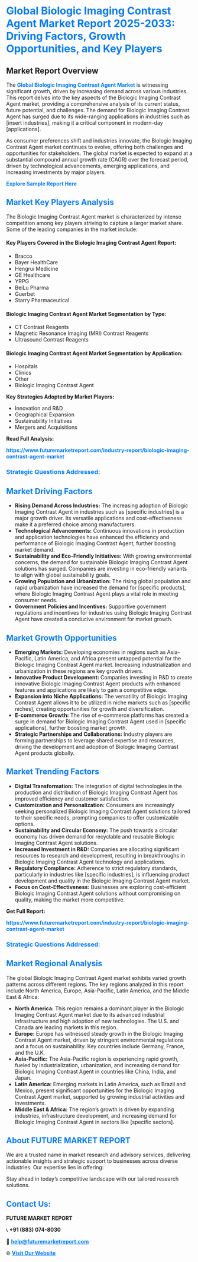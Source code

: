 <h1 style="color: #007BFF;">Global Biologic Imaging Contrast Agent Market Report 2025-2033: Driving Factors, Growth Opportunities, and Key Players</h1>

<section id="overview">
<h2>Market Report Overview</h2>
<p>The <a href="https://www.futuremarketreport.com/industry-report/biologic-imaging-contrast-agent-market" style="color: #007BFF; text-decoration: none;"><strong>Global Biologic Imaging Contrast Agent Market</strong></a> is witnessing significant growth, driven by increasing demand across various industries. This report delves into the key aspects of the Biologic Imaging Contrast Agent market, providing a comprehensive analysis of its current status, future potential, and challenges. The demand for Biologic Imaging Contrast Agent has surged due to its wide-ranging applications in industries such as [insert industries], making it a critical component in modern-day [applications].</p>
<p>As consumer preferences shift and industries innovate, the Biologic Imaging Contrast Agent market continues to evolve, offering both challenges and opportunities for stakeholders. The global market is expected to expand at a substantial compound annual growth rate (CAGR) over the forecast period, driven by technological advancements, emerging applications, and increasing investments by major players.</p>
</section>

<section id="overview">
<p><a href="https://www.futuremarketreport.com/request-sample/reportId=126998" style="color: #007BFF; text-decoration: none;"><strong>Explore Sample Report Here</strong></a></p>
</section>

<section id="key-players">
<h2 style="color: #007BFF;">Market Key Players Analysis</h2>
<p>The Biologic Imaging Contrast Agent market is characterized by intense competition among key players striving to capture a larger market share. Some of the leading companies in the market include:</p>
<h4>Key Players Covered in the Biologic Imaging Contrast Agent Report:</h4>
<ul><li>Bracco</li><li>Bayer HealthCare</li><li>Hengrui Medicine</li><li>GE Healthcare</li><li>YRPG</li><li>BeiLu Pharma</li><li>Guerbet</li><li>Starry Pharmaceutical</li></ul>
<h4>Biologic Imaging Contrast Agent Market Segmentation by Type:</h4>
<ul><li>CT Contrast Reagents</li><li>Magnetic Resonance Imaging (MRI) Contrast Reagents</li><li>Ultrasound Contrast Reagents</li></ul>

<h4>Biologic Imaging Contrast Agent Market Segmentation by Application:</h4>
<ul><li>Hospitals</li><li>Clinics</li><li>Other</li><li>Biologic Imaging Contrast Agent</li></ul>
<p><strong>Key Strategies Adopted by Market Players:</strong></p>
<ul>
<li>Innovation and R&D</li>
<li>Geographical Expansion</li>
<li>Sustainability Initiatives</li>
<li>Mergers and Acquisitions</li>
</ul>
</section>

<section>
<p><strong>Read Full Analysis: </strong></p><a href="https://www.futuremarketreport.com/industry-report/biologic-imaging-contrast-agent-market" style="color: #007BFF; text-decoration: none;"><strong>https://www.futuremarketreport.com/industry-report/biologic-imaging-contrast-agent-market</strong></a>
<h3 style="color: #007BFF;">Strategic Questions Addressed:</h3>
</section>

<section id="driving-factors">
<h2 style="color: #007BFF;">Market Driving Factors</h2>
<ul>
<li><strong>Rising Demand Across Industries:</strong> The increasing adoption of Biologic Imaging Contrast Agent in industries such as [specific industries] is a major growth driver. Its versatile applications and cost-effectiveness make it a preferred choice among manufacturers.</li>
<li><strong>Technological Advancements:</strong> Continuous innovations in production and application technologies have enhanced the efficiency and performance of Biologic Imaging Contrast Agent, further boosting market demand.</li>
<li><strong>Sustainability and Eco-Friendly Initiatives:</strong> With growing environmental concerns, the demand for sustainable Biologic Imaging Contrast Agent solutions has surged. Companies are investing in eco-friendly variants to align with global sustainability goals.</li>
<li><strong>Growing Population and Urbanization:</strong> The rising global population and rapid urbanization have increased the demand for [specific products], where Biologic Imaging Contrast Agent plays a vital role in meeting consumer needs.</li>
<li><strong>Government Policies and Incentives:</strong> Supportive government regulations and incentives for industries using Biologic Imaging Contrast Agent have created a conducive environment for market growth.</li>
</ul>
</section>

<section id="growth-opportunities">
<h2 style="color: #007BFF;">Market Growth Opportunities</h2>
<ul>
<li><strong>Emerging Markets:</strong> Developing economies in regions such as Asia-Pacific, Latin America, and Africa present untapped potential for the Biologic Imaging Contrast Agent market. Increasing industrialization and urbanization in these regions are key growth drivers.</li>
<li><strong>Innovative Product Development:</strong> Companies investing in R&D to create innovative Biologic Imaging Contrast Agent products with enhanced features and applications are likely to gain a competitive edge.</li>
<li><strong>Expansion into Niche Applications:</strong> The versatility of Biologic Imaging Contrast Agent allows it to be utilized in niche markets such as [specific niches], creating opportunities for growth and diversification.</li>
<li><strong>E-commerce Growth:</strong> The rise of e-commerce platforms has created a surge in demand for Biologic Imaging Contrast Agent used in [specific applications], further boosting market growth.</li>
<li><strong>Strategic Partnerships and Collaborations:</strong> Industry players are forming partnerships to leverage shared expertise and resources, driving the development and adoption of Biologic Imaging Contrast Agent products globally.</li>
</ul>
</section>

<section id="trending-factors">
<h2 style="color: #007BFF;">Market Trending Factors</h2>
<ul>
<li><strong>Digital Transformation:</strong> The integration of digital technologies in the production and distribution of Biologic Imaging Contrast Agent has improved efficiency and customer satisfaction.</li>
<li><strong>Customization and Personalization:</strong> Consumers are increasingly seeking personalized Biologic Imaging Contrast Agent solutions tailored to their specific needs, prompting companies to offer customizable options.</li>
<li><strong>Sustainability and Circular Economy:</strong> The push towards a circular economy has driven demand for recyclable and reusable Biologic Imaging Contrast Agent solutions.</li>
<li><strong>Increased Investment in R&D:</strong> Companies are allocating significant resources to research and development, resulting in breakthroughs in Biologic Imaging Contrast Agent technology and applications.</li>
<li><strong>Regulatory Compliance:</strong> Adherence to strict regulatory standards, particularly in industries like [specific industries], is influencing product development and quality in the Biologic Imaging Contrast Agent market.</li>
<li><strong>Focus on Cost-Effectiveness:</strong> Businesses are exploring cost-efficient Biologic Imaging Contrast Agent solutions without compromising on quality, making the market more competitive.</li>
</ul>
</section>

<section>
<p><strong>Get Full Report: </strong></p><a href="https://www.futuremarketreport.com/industry-report/biologic-imaging-contrast-agent-market" style="color: #007BFF; text-decoration: none;"><strong>https://www.futuremarketreport.com/industry-report/biologic-imaging-contrast-agent-market</strong></a>
<h3 style="color: #007BFF;">Strategic Questions Addressed:</h3>
</section>


<section id="regional-analysis">
<h2 style="color: #007BFF;">Market Regional Analysis</h2>
<p>The global Biologic Imaging Contrast Agent market exhibits varied growth patterns across different regions. The key regions analyzed in this report include North America, Europe, Asia-Pacific, Latin America, and the Middle East & Africa:</p>
<ul>
<li><strong>North America:</strong> This region remains a dominant player in the Biologic Imaging Contrast Agent market due to its advanced industrial infrastructure and high adoption of new technologies. The U.S. and Canada are leading markets in this region.</li>
<li><strong>Europe:</strong> Europe has witnessed steady growth in the Biologic Imaging Contrast Agent market, driven by stringent environmental regulations and a focus on sustainability. Key countries include Germany, France, and the U.K.</li>
<li><strong>Asia-Pacific:</strong> The Asia-Pacific region is experiencing rapid growth, fueled by industrialization, urbanization, and increasing demand for Biologic Imaging Contrast Agent in countries like China, India, and Japan.</li>
<li><strong>Latin America:</strong> Emerging markets in Latin America, such as Brazil and Mexico, present significant opportunities for the Biologic Imaging Contrast Agent market, supported by growing industrial activities and investments.</li>
<li><strong>Middle East & Africa:</strong> The region’s growth is driven by expanding industries, infrastructure development, and increasing demand for Biologic Imaging Contrast Agent in sectors like [specific sectors].</li>
</ul>
</section>

<footer>
<h2 style="color: #007BFF;">About FUTURE MARKET REPORT</h2>
<p>We are a trusted name in market research and advisory services, delivering actionable insights and strategic support to businesses across diverse industries. Our expertise lies in offering:</p>

<p>Stay ahead in today’s competitive landscape with our tailored research solutions.</p>

<h2 style="color: #007BFF;">Contact Us:</h2>
<p><strong>FUTURE MARKET REPORT</strong></p>
<p>📞 <strong>+91 (883) 074-8030</strong></p>
<p>📧 <strong><a href="mailto:help@futuremarketreport.com" style="color: #007BFF;">help@futuremarketreport.com</a></strong></p>
<p>🌐 <strong><a href="https://www.futuremarketreport.com/" style="color: #007BFF;">Visit Our Website</a></strong></p>
</footer>